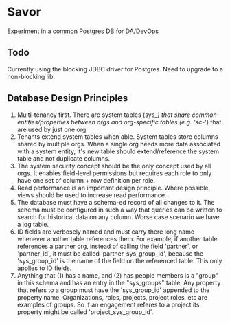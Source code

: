 # Savor

Experiment in a common Postgres DB for DA/DevOps  

## Todo

Currently using the blocking JDBC driver for Postgres. Need to upgrade to a non-blocking lib.  

## Database Design Principles

1. Multi-tenancy first. There are system tables (sys_*) that share common entities/properties between orgs and org-specific tables (e.g. 'sc-*') that are used by just one org.
2. Tenants extend system tables when able. System tables store columns shared by multiple orgs. When a single org needs more data associated with a system entity, it's new table should extend/reference the system table and not duplicate columns.
3. The system security concept should be the only concept used by all orgs. It enables field-level permissions but requires each role to only have one set of column + row definition per role.
4. Read performance is an important design principle. Where possible, views should be used to increase read performance.
5. The database must have a schema-ed record of all changes to it. The schema must be configured in such a way that queries can be written to search for historical data on any column. Worse case scenario we have a log table.
6. ID fields are verbosely named and must carry there long name whenever another table references them. For example, if another table references a partner org, instead of calling the field 'partner', or 'partner_id', it must be called 'partner_sys_group_id', because the 'sys_group_id' is the name of the field on the referenced table. This only applies to ID fields.
7. Anything that (1) has a name, and (2) has people members is a "group" in this schema and has an entry in the "sys_groups" table. Any property that refers to a group must have the 'sys_group_id' appended to the property name. Organizations, roles, projects, project roles, etc are examples of groups. So if an engagement referes to a project its property might be called 'project_sys_group_id'.

